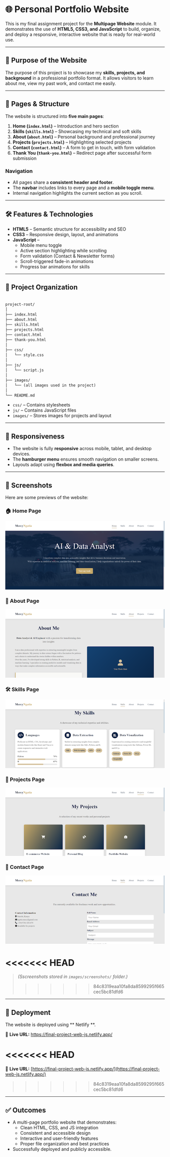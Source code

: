 # 🌐 Personal Portfolio Website

This is my final assignment project for the **Multipage Website** module. It demonstrates the use of **HTML5, CSS3, and JavaScript** to build, organize, and deploy a responsive, interactive website that is ready for real-world use.

---

## 🎯 Purpose of the Website

The purpose of this project is to showcase my **skills, projects, and background** in a professional portfolio format. It allows visitors to learn about me, view my past work, and contact me easily.

---

## 📄 Pages & Structure

The website is structured into **five main pages**:

1. **Home (`index.html`)** – Introduction and hero section  
2. **Skills (`skills.html`)** – Showcasing my technical and soft skills  
3. **About (`about.html`)** – Personal background and professional journey  
4. **Projects (`projects.html`)** – Highlighting selected projects  
5. **Contact (`contact.html`)** – A form to get in touch, with form validation  
6. **Thank You (`thank-you.html`)** – Redirect page after successful form submission  

### Navigation
- All pages share a **consistent header and footer**.  
- The **navbar** includes links to every page and a **mobile toggle menu**.  
- Internal navigation highlights the current section as you scroll.  

---

## 🛠️ Features & Technologies

- **HTML5** – Semantic structure for accessibility and SEO  
- **CSS3** – Responsive design, layout, and animations  
- **JavaScript** –  
  - Mobile menu toggle  
  - Active section highlighting while scrolling  
  - Form validation (Contact & Newsletter forms)  
  - Scroll-triggered fade-in animations  
  - Progress bar animations for skills  

---

## 📂 Project Organization

```

project-root/
│
├── index.html
├── about.html
├── skills.html
├── projects.html
├── contact.html
├── thank-you.html
│
├── css/
│   └── style.css
│
├── js/
│   └── script.js
│
├── images/
│   └── (all images used in the project)
│
└── README.md

```

- `css/` – Contains stylesheets  
- `js/` – Contains JavaScript files  
- `images/` – Stores images for projects and layout  

---

## 📱 Responsiveness

- The website is fully **responsive** across mobile, tablet, and desktop devices.  
- The **hamburger menu** ensures smooth navigation on smaller screens.  
- Layouts adapt using **flexbox and media queries**.  

---

## 📸 Screenshots

Here are some previews of the website:

### 🏠 Home Page
![Home Page Screenshot](img/portfolio.png)

### 👤 About Page
![About Page Screenshot](img/about.png)

### 🛠️ Skills Page
![Skills Page Screenshot](img/skills.png)

### 💼 Projects Page
![Projects Page Screenshot](img/project.png)

### 📩 Contact Page
![Contact Page Screenshot](img/contact.png)

<<<<<<< HEAD
=======
> *(Sscreenshots stored in `images/screenshots/` folder.)*
>>>>>>> 84c8319eaa10fa8da8599295f665cec5bc81dfd6

---

## 🚀 Deployment

The website is deployed using ** Netlify **.  

🔗 **Live URL:** https://final-project-web-js.netlify.app/ 

<<<<<<< HEAD
=======
🔗 **Live URL:** [https://final-project-web-js.netlify.app/](https://final-project-web-js.netlify.app/)  

>>>>>>> 84c8319eaa10fa8da8599295f665cec5bc81dfd6

---

## ✅ Outcomes

- A multi-page portfolio website that demonstrates:  
  - Clean HTML, CSS, and JS integration  
  - Consistent and accessible design  
  - Interactive and user-friendly features  
  - Proper file organization and best practices  
- Successfully deployed and publicly accessible.  



